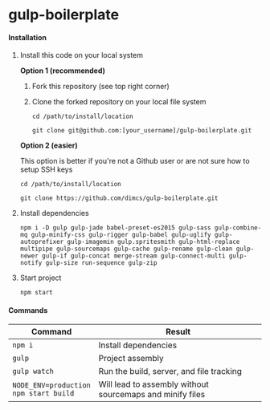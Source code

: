 # gulp-boilerplate

#### Installation

1. Install this code on your local system
 
    **Option 1 (recommended)**
    
    1. Fork this repository (see top right corner)
    2. Clone the forked repository on your local file system
    
        ```
        cd /path/to/install/location
        
        git clone git@github.com:[your_username]/gulp-boilerplate.git
        ```
    
    **Option 2 (easier)**
    
    This option is better if you're not a Github user or are not sure how to setup SSH keys
    
    ```
    cd /path/to/install/location
    
    git clone https://github.com/dimcs/gulp-boilerplate.git
    ```    
   
2. Install dependencies

    ```
    npm i -D gulp gulp-jade babel-preset-es2015 gulp-sass gulp-combine-mq gulp-minify-css gulp-rigger gulp-babel gulp-uglify gulp-autoprefixer gulp-imagemin gulp.spritesmith gulp-html-replace multipipe gulp-sourcemaps gulp-cache gulp-rename gulp-clean gulp-newer gulp-if gulp-concat merge-stream gulp-connect-multi gulp-notify gulp-size run-sequence gulp-zip
    ```
    
3. Start project

    ```
    npm start
    ```   

#### Commands

<table>
  <thead>
    <tr>
      <th>Command</th>
      <th>Result</th>
    </tr>
  </thead>
  <tbody>
    <tr>
      <td width="22%"><code>npm i</code></td>
      <td>Install dependencies</td>
    </tr>
    <tr>
      <td><code>gulp</code></td>
      <td>Project assembly</td>
    </tr>
    <tr>
      <td><code>gulp watch</code></td>
      <td>Run the build, server, and file tracking</td>
    </tr>
    <tr>
      <td><code>NODE_ENV=production npm start build</code></td>
      <td>Will lead to assembly without sourcemaps and minify files</td>
    </tr>
  </tbody>
</table>
